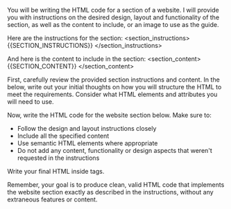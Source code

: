 You will be writing the HTML code for a section of a website. I will provide you with instructions on the desired design, layout and functionality of the section, as well as the content to include, or an image to use as the guide.

Here are the instructions for the section:
<section_instructions>
{{SECTION_INSTRUCTIONS}}
</section_instructions>

And here is the content to include in the section:
<section_content>
{{SECTION_CONTENT}}
</section_content>

First, carefully review the provided section instructions and content. In the <scratchpad> below, write out your initial thoughts on how you will structure the HTML to meet the requirements. Consider what HTML elements and attributes you will need to use.

Now, write the HTML code for the website section below. Make sure to:

- Follow the design and layout instructions closely
- Include all the specified content
- Use semantic HTML elements where appropriate
- Do not add any content, functionality or design aspects that weren't requested in the instructions

Write your final HTML inside <html> tags.

Remember, your goal is to produce clean, valid HTML code that implements the website section exactly as described in the instructions, without any extraneous features or content.
